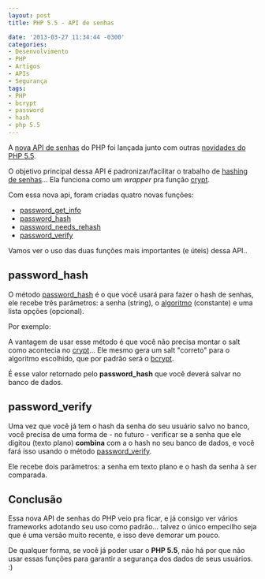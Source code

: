 ```yaml
---
layout: post
title: PHP 5.5 - API de senhas

date: '2013-03-27 11:34:44 -0300'
categories:
- Desenvolvimento
- PHP
- Artigos
- APIs
- Segurança
tags:
- PHP
- bcrypt
- password
- hash
- php 5.5
---
```

A <a href="http://www.php.net/manual/en/book.password.php">nova API de senhas</a> do PHP foi lançada junto com outras <a href="/php-5-5-novidades-e-novas-funcionalidades">novidades do PHP 5.5</a>.

O objetivo principal dessa API é padronizar/facilitar o trabalho de <a title="Criptografando senhas no PHP usando bcrypt (Blowfish)" href="/criptografando-senhas-no-php-usando-bcrypt-blowfish">hashing de senhas</a>... Ela funciona como um <em>wrapper</em> pra função <a href="http://php.net/crypt">crypt</a>.

Com essa nova api, foram criadas quatro novas funções:

<ul>
<li><a href="http://php.net/password_get_info"><span style="line-height: 14px;">password_get_info</span></a></li>
<li><a href="http://php.net/password_hash">password_hash</a></li>
<li><a href="http://php.net/password_needs_rehash">password_needs_rehash</a></li>
<li><a href="http://php.net/password_verify">password_verify</a></li>
</ul>
Vamos ver o uso das duas funções mais importantes (e úteis) dessa API..

<h2>password_hash</h2>
O método <a href="http://php.net/password_hash">password_hash</a> é o que você usará para fazer o hash de senhas, ele recebe três parâmetros: a senha (string), o <a href="http://www.php.net/manual/en/password.constants.php">algoritmo</a> (constante) e uma lista opções (opcional).

Por exemplo:

<div data-gist-id="5254534" data-gist-show-loading="false"></div>
A vantagem de usar esse método é que você não precisa montar o salt como acontecia no <a href="http://php.net/crypt">crypt</a>... Ele mesmo gera um salt "correto" para o algoritmo escolhido, que por padrão será o <a title="Criptografando senhas no PHP usando bcrypt (Blowfish)" href="/criptografando-senhas-no-php-usando-bcrypt-blowfish">bcrypt</a>.

É esse valor retornado pelo <strong>password_hash</strong> que você deverá salvar no banco de dados.

<h2>password_verify</h2>
Uma vez que você já tem o hash da senha do seu usuário salvo no banco, você precisa de uma forma de - no futuro - verificar se a senha que ele digitou (texto plano) <strong>combina</strong> com a o hash no seu banco de dados, e você fará isso usando o método <a href="http://php.net/password_verify">password_verify</a>.

Ele recebe dois parâmetros: a senha em texto plano e o hash da senha à ser comparada.

<div data-gist-id="5254589" data-gist-show-loading="false"></div>
<h2>Conclusão</h2>
Essa nova API de senhas do PHP veio pra ficar, e já consigo ver vários frameworks adotando seu uso como padrão... talvez o único empecilho seja que é uma versão muito recente, e isso deve demorar um pouco.

De qualquer forma, se você já poder usar o <strong>PHP 5.5</strong>, não há por que não usar essas funções para garantir a segurança dos dados de seus usuários. :)

